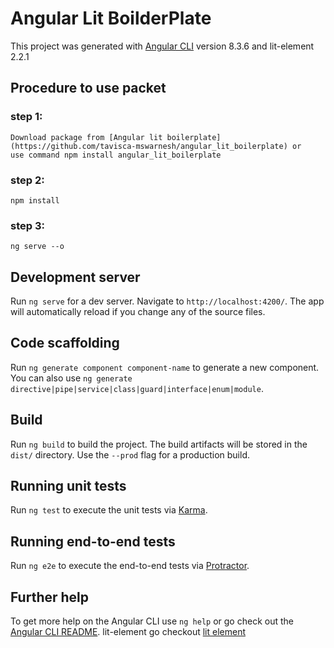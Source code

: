 # Angular Lit BoilderPlate

This project was generated with [Angular CLI](https://github.com/angular/angular-cli) version 8.3.6 and lit-element 2.2.1

## Procedure to use packet
### step 1:
    Download package from [Angular lit boilerplate](https://github.com/tavisca-mswarnesh/angular_lit_boilerplate) or
    use command npm install angular_lit_boilerplate
### step 2:
    npm install
### step 3:
    ng serve --o

## Development server

Run `ng serve` for a dev server. Navigate to `http://localhost:4200/`. The app will automatically reload if you change any of the source files.

## Code scaffolding

Run `ng generate component component-name` to generate a new component. You can also use `ng generate directive|pipe|service|class|guard|interface|enum|module`.

## Build

Run `ng build` to build the project. The build artifacts will be stored in the `dist/` directory. Use the `--prod` flag for a production build.

## Running unit tests

Run `ng test` to execute the unit tests via [Karma](https://karma-runner.github.io).

## Running end-to-end tests

Run `ng e2e` to execute the end-to-end tests via [Protractor](http://www.protractortest.org/).

## Further help

To get more help on the 
Angular CLI use `ng help` or go check out the [Angular CLI README](https://github.com/angular/angular-cli/blob/master/README.md).
lit-element go checkout [lit element](https://lit-element.polymer-project.org/)
